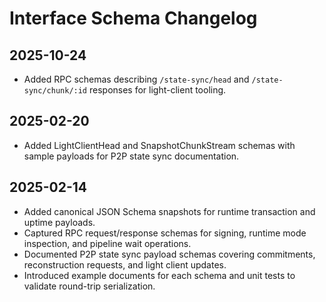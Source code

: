 # Interface Schema Changelog

## 2025-10-24

- Added RPC schemas describing `/state-sync/head` and `/state-sync/chunk/:id`
  responses for light-client tooling.

## 2025-02-20

- Added LightClientHead and SnapshotChunkStream schemas with sample payloads for P2P state sync documentation.

## 2025-02-14

- Added canonical JSON Schema snapshots for runtime transaction and uptime payloads.
- Captured RPC request/response schemas for signing, runtime mode inspection, and pipeline wait operations.
- Documented P2P state sync payload schemas covering commitments, reconstruction requests, and light client updates.
- Introduced example documents for each schema and unit tests to validate round-trip serialization.
